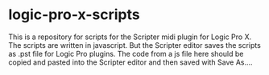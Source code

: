 # logic-pro-x-scripts

This is a repository for scripts for the Scripter midi plugin for Logic Pro X.  The scripts are written in javascript.  But the Scripter editor saves the scripts as .pst file for Logic Pro plugins.  The code from a js file here should be copied and pasted into the Scripter editor and then saved with Save As....   
